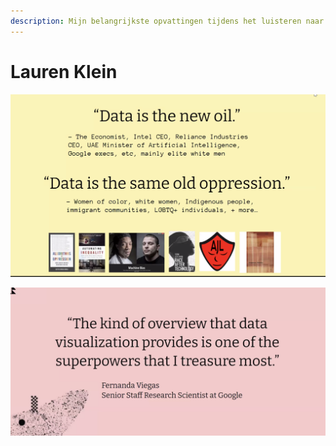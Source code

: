 ```yaml
---
description: Mijn belangrijkste opvattingen tijdens het luisteren naar Lauren Klein
---
```


# Lauren Klein

  

![](../../.gitbook/assets/schermafbeelding-2020-09-03-om-15.38.57.png)

![](../../.gitbook/assets/schermafbeelding-2020-09-03-om-16.01.30.png)


